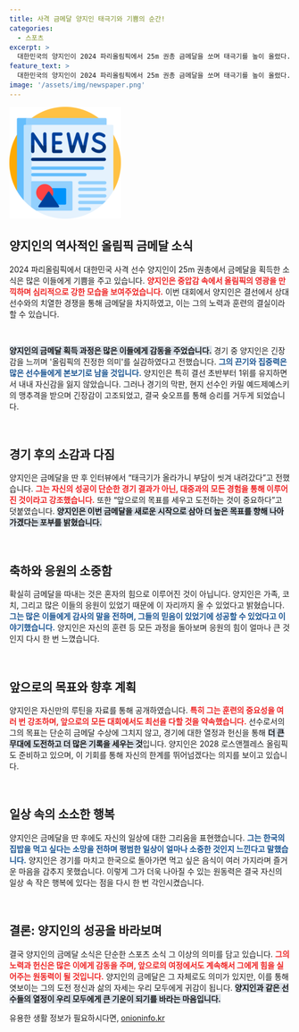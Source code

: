 ```yaml
---
title: 사격 금메달 양지인 태극기와 기쁨의 순간!
categories:
  - 스포츠
excerpt: >
  대한민국의 양지인이 2024 파리올림픽에서 25m 권총 금메달을 쏘며 태극기를 높이 올렸다. 극도의 긴장 속에서도 승리를 거둔 그는 LA올림픽도 도전할 것이라며 더 높은 목표를 다짐했다.
feature_text: >
  대한민국의 양지인이 2024 파리올림픽에서 25m 권총 금메달을 쏘며 태극기를 높이 올렸다. 극도의 긴장 속에서도 승리를 거둔 그는 LA올림픽도 도전할 것이라며 더 높은 목표를 다짐했다.
image: '/assets/img/newspaper.png'
---
```


<p><img src="/assets/img/newspaper.png" alt="kimp 속보" /></p>

<h2 data-ke-size="size26">양지인의 역사적인 올림픽 금메달 소식</h2>

<p data-ke-size="size16">2024 파리올림픽에서 대한민국 사격 선수 양지인이 25m 권총에서 금메달을 획득한 소식은 많은 이들에게 기쁨을 주고 있습니다. <b><span style="color: #ee2323;">양지인은 중압감 속에서 올림픽의 영광을 만끽하며 심리적으로 강한 모습을 보여주었습니다.</span></b> 이번 대회에서 양지인은 결선에서 상대 선수와의 치열한 경쟁을 통해 금메달을 차지하였고, 이는 그의 노력과 훈련의 결실이라 할 수 있습니다.</p>

<p data-ke-size="size16">&nbsp;</p>

<p><b><span style="background-color: #21538527;">양지인의 금메달 획득 과정은 많은 이들에게 감동을 주었습니다.</span></b> 경기 중 양지인은 긴장감을 느끼며 '올림픽의 진정한 의미'를 실감하였다고 전했습니다. <b><span style="color: #1a5490;">그의 끈기와 집중력은 많은 선수들에게 본보기로 남을 것입니다.</span></b> 양지인은 특히 결선 초반부터 1위를 유지하면서 내내 자신감을 잃지 않았습니다. 그러나 경기의 막판, 현지 선수인 카밀 예드제예스키의 맹추격을 받으며 긴장감이 고조되었고, 결국 슛오프를 통해 승리를 거두게 되었습니다.</p></p>

<p data-ke-size="size16">&nbsp;</p>

<h2 data-ke-size="size26">경기 후의 소감과 다짐</h2>

<p data-ke-size="size16">양지인은 금메달을 딴 후 인터뷰에서 “태극기가 올라가니 부담이 씻겨 내려갔다”고 전했습니다. <b><span style="color: #ee2323;">그는 자신의 성공이 단순한 경기 결과가 아닌, 대중과의 모든 경험을 통해 이루어진 것이라고 강조했습니다.</span></b> 또한 “앞으로의 목표를 세우고 도전하는 것이 중요하다”고 덧붙였습니다. <b><span style="background-color: #21538527;">양지인은 이번 금메달을 새로운 시작으로 삼아 더 높은 목표를 향해 나아가겠다는 포부를 밝혔습니다.</span></b></p>

<p data-ke-size="size16">&nbsp;</p>

<h2 data-ke-size="size26">축하와 응원의 소중함</h2>

<p data-ke-size="size16">확실히 금메달을 따내는 것은 혼자의 힘으로 이루어진 것이 아닙니다. 양지인은 가족, 코치, 그리고 많은 이들의 응원이 있었기 때문에 이 자리까지 올 수 있었다고 밝혔습니다. <b><span style="color: #1a5490;">그는 많은 이들에게 감사의 말을 전하며, 그들의 믿음이 있었기에 성공할 수 있었다고 이야기했습니다.</span></b> 양지인은 자신의 훈련 등 모든 과정을 돌아보며 응원의 힘이 얼마나 큰 것인지 다시 한 번 느꼈습니다.</p>

<p data-ke-size="size16">&nbsp;</p>

<h2 data-ke-size="size26">앞으로의 목표와 향후 계획</h2>

<p data-ke-size="size16">양지인은 자신만의 루틴을 자료를 통해 공개하였습니다. <b><span style="color: #ee2323;">특히 그는 훈련의 중요성을 여러 번 강조하며, 앞으로의 모든 대회에서도 최선을 다할 것을 약속했습니다.</span></b> 선수로서의 그의 목표는 단순히 금메달 수상에 그치지 않고, 경기에 대한 열정과 헌신을 통해 <b><span style="background-color: #21538527;">더 큰 무대에 도전하고 더 많은 기록을 세우는 것</span></b>입니다. 양지인은 2028 로스앤젤레스 올림픽도 준비하고 있으며, 이 기회를 통해 자신의 한계를 뛰어넘겠다는 의지를 보이고 있습니다.</p>

<p data-ke-size="size16">&nbsp;</p>

<h2 data-ke-size="size26">일상 속의 소소한 행복</h2>

<p data-ke-size="size16">양지인은 금메달을 딴 후에도 자신의 일상에 대한 그리움을 표현했습니다. <b><span style="color: #1a5490;">그는 한국의 집밥을 먹고 싶다는 소망을 전하며 평범한 일상이 얼마나 소중한 것인지 느낀다고 말했습니다.</span></b> 양지인은 경기를 마치고 한국으로 돌아가면 먹고 싶은 음식이 여러 가지라며 즐거운 마음을 감추지 못했습니다. 이렇게 그가 더욱 나아질 수 있는 원동력은 결국 자신의 일상 속 작은 행복에 있다는 점을 다시 한 번 각인시켰습니다.</p>

<p data-ke-size="size16">&nbsp;</p>

<h2 data-ke-size="size26">결론: 양지인의 성공을 바라보며</h2>

<p data-ke-size="size16">결국 양지인의 금메달 소식은 단순한 스포츠 소식 그 이상의 의미를 담고 있습니다. <b><span style="color: #ee2323;">그의 노력과 헌신은 많은 이에게 감동을 주며, 앞으로의 여정에서도 계속해서 그에게 힘을 실어주는 원동력이 될 것입니다.</span></b> 양지인의 금메달은 그 자체로도 의미가 있지만, 이를 통해 엿보이는 그의 도전 정신과 삶의 자세는 우리 모두에게 귀감이 됩니다. <b><span style="background-color: #21538527;">양지인과 같은 선수들의 열정이 우리 모두에게 큰 기운이 되기를 바라는 마음입니다.</span></b></p>
유용한 생활 정보가 필요하시다면, <a href="https://onioninfo.kr" rel="dofollow">onioninfo.kr</a>


